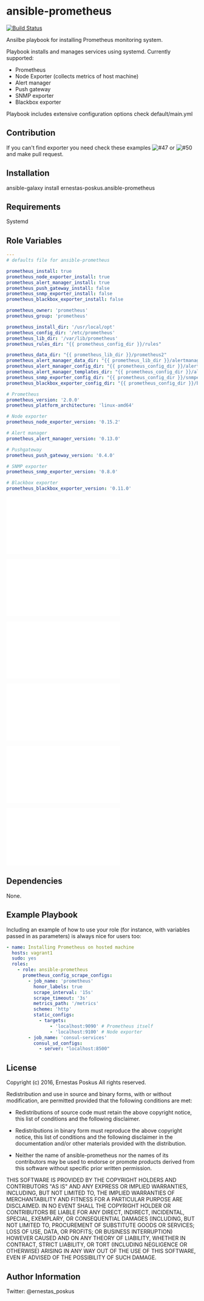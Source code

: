 ansible-prometheus
=========

[![Build Status](https://travis-ci.org/ernestas-poskus/ansible-prometheus.svg?branch=master)](https://travis-ci.org/ernestas-poskus/ansible-prometheus)

Ansilbe playbook for installing Prometheus monitoring system.

Playbook installs and manages services using systemd. Currently supported:
  - Prometheus
  - Node Exporter (collects metrics of host machine)
  - Alert manager
  - Push gateway
  - SNMP exporter
  - Blackbox exporter

Playbook includes extensive configuration options check default/main.yml

Contribution
------------

If you can't find exporter you need check these examples
![#47](https://github.com/ernestas-poskus/ansible-prometheus/pull/47) or ![#50](https://github.com/ernestas-poskus/ansible-prometheus/pull/50)
and make pull request.

Installation
------------

ansible-galaxy install ernestas-poskus.ansible-prometheus

Requirements
------------

Systemd

Role Variables
--------------

```yaml
---
# defaults file for ansible-prometheus

prometheus_install: true
prometheus_node_exporter_install: true
prometheus_alert_manager_install: true
prometheus_push_gateway_install: false
prometheus_snmp_exporter_install: false
prometheus_blackbox_exporter_install: false

prometheus_owner: 'prometheus'
prometheus_group: 'prometheus'

prometheus_install_dir: '/usr/local/opt'
prometheus_config_dir: '/etc/prometheus'
prometheus_lib_dir: '/var/lib/prometheus'
prometheus_rules_dir: "{{ prometheus_config_dir }}/rules"

prometheus_data_dir: "{{ prometheus_lib_dir }}/prometheus2"
prometheus_alert_manager_data_dir: "{{ prometheus_lib_dir }}/alertmanager"
prometheus_alert_manager_config_dir: "{{ prometheus_config_dir }}/alertmanager"
prometheus_alert_manager_templates_dir: "{{ prometheus_config_dir }}/alertmanager/templates"
prometheus_snmp_exporter_config_dir: "{{ prometheus_config_dir }}/snmpexporter"
prometheus_blackbox_exporter_config_dir: "{{ prometheus_config_dir }}/blackboxexporter"

# Prometheus
prometheus_version: '2.0.0'
prometheus_platform_architecture: 'linux-amd64'

# Node exporter
prometheus_node_exporter_version: '0.15.2'

# Alert manager
prometheus_alert_manager_version: '0.13.0'

# Pushgateway
prometheus_push_gateway_version: '0.4.0'

# SNMP exporter
prometheus_snmp_exporter_version: '0.8.0'

# Blackbox exporter
prometheus_blackbox_exporter_version: '0.11.0'
```

![DOCS: Prometheus variables](/docs/prometheus.md)

![DOCS: Node exporter variables](/docs/node_exporter.md)

![DOCS: Alert manager variables](/docs/alert_manager.md)

![DOCS: Pushgateway variables](/docs/push_gateway.md)

![DOCS: SNMP exporter variables](/docs/snmp_exporter.md)

![DOCS: Blackbox exporter variables](/docs/blackbox_exporter.md)

Dependencies
------------

None.

Example Playbook
----------------

Including an example of how to use your role (for instance, with variables passed in as parameters) is always nice for users too:

```yaml
- name: Installing Prometheus on hosted machine
  hosts: vagrant1
  sudo: yes
  roles:
    - role: ansible-prometheus
      prometheus_config_scrape_configs:
        - job_name: 'prometheus'
          honor_labels: true
          scrape_interval: '15s'
          scrape_timeout: '3s'
          metrics_path: '/metrics'
          scheme: 'http'
          static_configs:
            - targets:
                - 'localhost:9090' # Prometheus itself
                - 'localhost:9100' # Node exporter
        - job_name: 'consul-services'
          consul_sd_configs:
            - server: "localhost:8500"
```

License
-------

Copyright (c) 2016, Ernestas Poskus
All rights reserved.

Redistribution and use in source and binary forms, with or without
modification, are permitted provided that the following conditions are met:

* Redistributions of source code must retain the above copyright notice, this
  list of conditions and the following disclaimer.

* Redistributions in binary form must reproduce the above copyright notice,
  this list of conditions and the following disclaimer in the documentation
  and/or other materials provided with the distribution.

* Neither the name of ansible-prometheus nor the names of its
  contributors may be used to endorse or promote products derived from
  this software without specific prior written permission.

THIS SOFTWARE IS PROVIDED BY THE COPYRIGHT HOLDERS AND CONTRIBUTORS "AS IS"
AND ANY EXPRESS OR IMPLIED WARRANTIES, INCLUDING, BUT NOT LIMITED TO, THE
IMPLIED WARRANTIES OF MERCHANTABILITY AND FITNESS FOR A PARTICULAR PURPOSE ARE
DISCLAIMED. IN NO EVENT SHALL THE COPYRIGHT HOLDER OR CONTRIBUTORS BE LIABLE
FOR ANY DIRECT, INDIRECT, INCIDENTAL, SPECIAL, EXEMPLARY, OR CONSEQUENTIAL
DAMAGES (INCLUDING, BUT NOT LIMITED TO, PROCUREMENT OF SUBSTITUTE GOODS OR
SERVICES; LOSS OF USE, DATA, OR PROFITS; OR BUSINESS INTERRUPTION) HOWEVER
CAUSED AND ON ANY THEORY OF LIABILITY, WHETHER IN CONTRACT, STRICT LIABILITY,
OR TORT (INCLUDING NEGLIGENCE OR OTHERWISE) ARISING IN ANY WAY OUT OF THE USE
OF THIS SOFTWARE, EVEN IF ADVISED OF THE POSSIBILITY OF SUCH DAMAGE.

Author Information
------------------

Twitter: @ernestas_poskus
